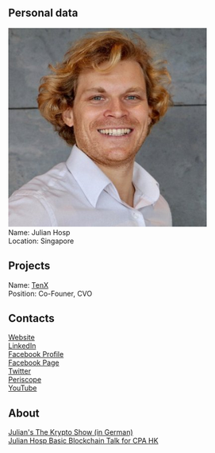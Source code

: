 ## Personal data
![photo](photo/julian_hosp.jpg)  
Name: Julian Hosp  
Location: Singapore  
## Projects 
Name: [TenX](../projects/tenx.md)  
Position: Co-Founer, CVO
## Contacts
[Website](http://www.julianhosp.com/)  
[LinkedIn](https://www.linkedin.com/in/julianhosp/)  
[Facebook Profile ](https://www.facebook.com/jule.jule86)  
[Facebook Page](https://www.facebook.com/julianhosp)  
[Twitter](https://twitter.com/julianhosp)  
[Periscope](https://www.pscp.tv/julianhosp/1ypKdAEpgnYGW)  
[YouTube](https://www.youtube.com/user/julianhosp/videos)
## About
[Julian's The Krypto Show (in German)](https://itunes.apple.com/ua/podcast/die-krypto-show-blockchain-bitcoin-und-kryptow%C3%A4hrungen/id1226276280?mt=2)  
[Julian Hosp Basic Blockchain Talk for CPA HK](https://www.youtube.com/watch?v=qMKuacEJvXc)
